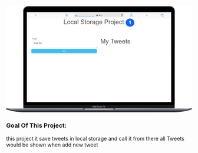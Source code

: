 ![Tweet Me](images/mobile.png)

### Goal Of This Project:
this project it save tweets in local storage and call it from there 
all Tweets would be shown when add new tweet
